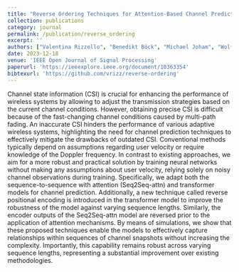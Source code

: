 ```yaml
---
title: "Reverse Ordering Techniques for Attention-Based Channel Prediction"
collection: publications
category: journal
permalink: /publication/reverse_ordering
excerpt: ''
authors: ["Valentina Rizzello", "Benedikt Böck", "Michael Joham", "Wolfgang Utschick"]
date: 2023-12-18
venue: 'IEEE Open Journal of Signal Processing'
paperurl: 'https://ieeexplore.ieee.org/document/10363354'
bibtexurl: 'https://github.com/vrizz/reverse-ordering'
---
```

Channel state information (CSI) is crucial for enhancing the performance of wireless systems by allowing to adjust the transmission strategies based on the current channel conditions. However, obtaining precise CSI is difficult because of the fast-changing channel conditions caused by multi-path fading. An inaccurate CSI hinders the performance of various adaptive wireless systems, highlighting the need for channel prediction techniques to effectively mitigate the drawbacks of outdated CSI. Conventional methods typically depend on assumptions regarding user velocity or require knowledge of the Doppler frequency. In contrast to existing approaches, we aim for a more robust and practical solution by training neural networks without making any assumptions about user velocity, relying solely on noisy channel observations during training. Specifically, we adapt both the sequence-to-sequence with attention (Seq2Seq-attn) and transformer models for channel prediction. Additionally, a new technique called reverse positional encoding is introduced in the transformer model to improve the robustness of the model against varying sequence lengths. Similarly, the encoder outputs of the Seq2Seq-attn model are reversed prior to the application of attention mechanisms. By means of simulations, we show that these proposed techniques enable the models to effectively capture relationships within sequences of channel snapshots without increasing the complexity. Importantly, this capability remains robust across varying sequence lengths, representing a substantial improvement over existing methodologies.